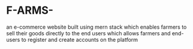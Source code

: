 # F-ARMS-
 an e-commerce website built using mern stack which enables farmers to sell their goods directly to the end users which allows farmers and end-users to register and create accounts on the platform
